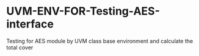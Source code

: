 # UVM-ENV-FOR-Testing-AES-interface
Testing for AES module  by UVM class base environment and calculate the total cover
